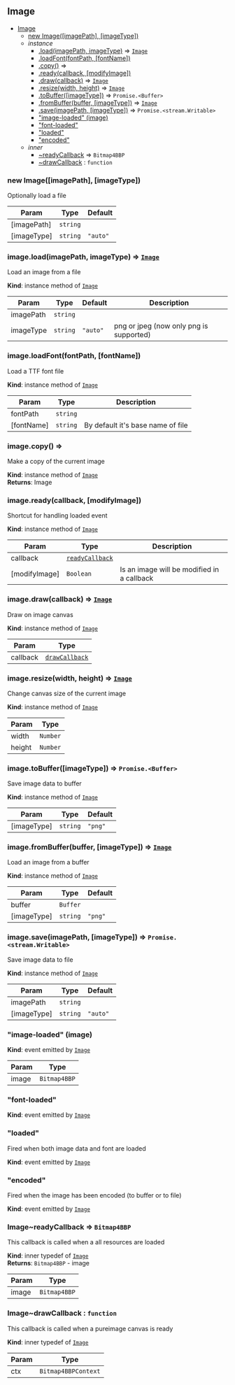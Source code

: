 ## Image

* [Image](#Image)
    * [new Image([imagePath], [imageType])](#new_Image_new)
    * _instance_
        * [.load(imagePath, imageType)](#Image+load) ⇒ <code>[Image](#Image)</code>
        * [.loadFont(fontPath, [fontName])](#Image+loadFont)
        * [.copy()](#Image+copy) ⇒
        * [.ready(callback, [modifyImage])](#Image+ready)
        * [.draw(callback)](#Image+draw) ⇒ <code>[Image](#Image)</code>
        * [.resize(width, height)](#Image+resize) ⇒ <code>[Image](#Image)</code>
        * [.toBuffer([imageType])](#Image+toBuffer) ⇒ <code>Promise.&lt;Buffer&gt;</code>
        * [.fromBuffer(buffer, [imageType])](#Image+fromBuffer) ⇒ <code>[Image](#Image)</code>
        * [.save(imagePath, [imageType])](#Image+save) ⇒ <code>Promise.&lt;stream.Writable&gt;</code>
        * ["image-loaded" (image)](#Image+event_image-loaded)
        * ["font-loaded"](#Image+event_font-loaded)
        * ["loaded"](#Image+event_loaded)
        * ["encoded"](#Image+event_encoded)
    * _inner_
        * [~readyCallback](#Image..readyCallback) ⇒ <code>Bitmap4BBP</code>
        * [~drawCallback](#Image..drawCallback) : <code>function</code>

<a name="new_Image_new"></a>

### new Image([imagePath], [imageType])
Optionally load a file


| Param | Type | Default |
| --- | --- | --- |
| [imagePath] | <code>string</code> |  | 
| [imageType] | <code>string</code> | <code>&quot;auto&quot;</code> | 

<a name="Image+load"></a>

### image.load(imagePath, imageType) ⇒ <code>[Image](#Image)</code>
Load an image from a file

**Kind**: instance method of <code>[Image](#Image)</code>  

| Param | Type | Default | Description |
| --- | --- | --- | --- |
| imagePath | <code>string</code> |  |  |
| imageType | <code>string</code> | <code>&quot;auto&quot;</code> | png or jpeg (now only png is supported) |

<a name="Image+loadFont"></a>

### image.loadFont(fontPath, [fontName])
Load a TTF font file

**Kind**: instance method of <code>[Image](#Image)</code>  

| Param | Type | Description |
| --- | --- | --- |
| fontPath | <code>string</code> |  |
| [fontName] | <code>string</code> | By default it's base name of file |

<a name="Image+copy"></a>

### image.copy() ⇒
Make a copy of the current image

**Kind**: instance method of <code>[Image](#Image)</code>  
**Returns**: Image  
<a name="Image+ready"></a>

### image.ready(callback, [modifyImage])
Shortcut for handling loaded event

**Kind**: instance method of <code>[Image](#Image)</code>  

| Param | Type | Description |
| --- | --- | --- |
| callback | <code>[readyCallback](#Image..readyCallback)</code> |  |
| [modifyImage] | <code>Boolean</code> | Is an image will be modified in a callback |

<a name="Image+draw"></a>

### image.draw(callback) ⇒ <code>[Image](#Image)</code>
Draw on image canvas

**Kind**: instance method of <code>[Image](#Image)</code>  

| Param | Type |
| --- | --- |
| callback | <code>[drawCallback](#Image..drawCallback)</code> | 

<a name="Image+resize"></a>

### image.resize(width, height) ⇒ <code>[Image](#Image)</code>
Change canvas size of the current image

**Kind**: instance method of <code>[Image](#Image)</code>  

| Param | Type |
| --- | --- |
| width | <code>Number</code> | 
| height | <code>Number</code> | 

<a name="Image+toBuffer"></a>

### image.toBuffer([imageType]) ⇒ <code>Promise.&lt;Buffer&gt;</code>
Save image data to buffer

**Kind**: instance method of <code>[Image](#Image)</code>  

| Param | Type | Default |
| --- | --- | --- |
| [imageType] | <code>string</code> | <code>&quot;png&quot;</code> | 

<a name="Image+fromBuffer"></a>

### image.fromBuffer(buffer, [imageType]) ⇒ <code>[Image](#Image)</code>
Load an image from a buffer

**Kind**: instance method of <code>[Image](#Image)</code>  

| Param | Type | Default |
| --- | --- | --- |
| buffer | <code>Buffer</code> |  | 
| [imageType] | <code>string</code> | <code>&quot;png&quot;</code> | 

<a name="Image+save"></a>

### image.save(imagePath, [imageType]) ⇒ <code>Promise.&lt;stream.Writable&gt;</code>
Save image data to file

**Kind**: instance method of <code>[Image](#Image)</code>  

| Param | Type | Default |
| --- | --- | --- |
| imagePath | <code>string</code> |  | 
| [imageType] | <code>string</code> | <code>&quot;auto&quot;</code> | 

<a name="Image+event_image-loaded"></a>

### "image-loaded" (image)
**Kind**: event emitted by <code>[Image](#Image)</code>  

| Param | Type |
| --- | --- |
| image | <code>Bitmap4BBP</code> | 

<a name="Image+event_font-loaded"></a>

### "font-loaded"
**Kind**: event emitted by <code>[Image](#Image)</code>  
<a name="Image+event_loaded"></a>

### "loaded"
Fired when both image data and font are loaded

**Kind**: event emitted by <code>[Image](#Image)</code>  
<a name="Image+event_encoded"></a>

### "encoded"
Fired when the image has been encoded (to buffer or to file)

**Kind**: event emitted by <code>[Image](#Image)</code>  
<a name="Image..readyCallback"></a>

### Image~readyCallback ⇒ <code>Bitmap4BBP</code>
This callback is called when a all resources are loaded

**Kind**: inner typedef of <code>[Image](#Image)</code>  
**Returns**: <code>Bitmap4BBP</code> - image  

| Param | Type |
| --- | --- |
| image | <code>Bitmap4BBP</code> | 

<a name="Image..drawCallback"></a>

### Image~drawCallback : <code>function</code>
This callback is called when a pureimage canvas is ready

**Kind**: inner typedef of <code>[Image](#Image)</code>  

| Param | Type |
| --- | --- |
| ctx | <code>Bitmap4BBPContext</code> | 

